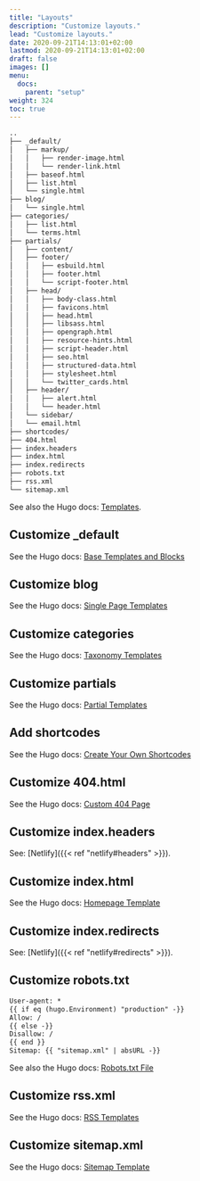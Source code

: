 ```yaml
---
title: "Layouts"
description: "Customize layouts."
lead: "Customize layouts."
date: 2020-09-21T14:13:01+02:00
lastmod: 2020-09-21T14:13:01+02:00
draft: false
images: []
menu:
  docs:
    parent: "setup"
weight: 324
toc: true
---
```


```bash
..
├── _default/
│   ├── markup/
│   │   ├── render-image.html
│   │   └── render-link.html
│   ├── baseof.html
│   ├── list.html
│   └── single.html
├── blog/
│   └── single.html
├── categories/
│   ├── list.html
│   └── terms.html
├── partials/
│   ├── content/
│   ├── footer/
│   │   ├── esbuild.html
│   │   ├── footer.html
│   │   └── script-footer.html
│   ├── head/
│   │   ├── body-class.html
│   │   ├── favicons.html
│   │   ├── head.html
│   │   ├── libsass.html
│   │   ├── opengraph.html
│   │   ├── resource-hints.html
│   │   ├── script-header.html
│   │   ├── seo.html
│   │   ├── structured-data.html
│   │   ├── stylesheet.html
│   │   └── twitter_cards.html
│   ├── header/
│   │   ├── alert.html
│   │   └── header.html
│   └── sidebar/
│   └── email.html
├── shortcodes/
├── 404.html
├── index.headers
├── index.html
├── index.redirects
├── robots.txt
├── rss.xml
└── sitemap.xml
```

See also the Hugo docs: [Templates](https://gohugo.io/templates/).

## Customize _default

See the Hugo docs: [Base Templates and Blocks](https://gohugo.io/templates/base/)

## Customize blog

See the Hugo docs: [Single Page Templates](https://gohugo.io/templates/single-page-templates/)

## Customize categories

See the Hugo docs: [Taxonomy Templates](https://gohugo.io/templates/taxonomy-templates/)

## Customize partials

See the Hugo docs: [Partial Templates](https://gohugo.io/templates/partials/)

## Add shortcodes

See the Hugo docs: [Create Your Own Shortcodes](https://gohugo.io/templates/shortcode-templates/)

## Customize 404.html

See the Hugo docs: [Custom 404 Page](https://gohugo.io/templates/404/)

## Customize index.headers

See: [Netlify]({{< ref "netlify#headers" >}}).

## Customize index.html

See the Hugo docs: [Homepage Template](https://gohugo.io/templates/homepage/)

## Customize index.redirects

See: [Netlify]({{< ref "netlify#redirects" >}}).

## Customize robots.txt

```txt
User-agent: *
{{ if eq (hugo.Environment) "production" -}}
Allow: /
{{ else -}}
Disallow: /
{{ end }}
Sitemap: {{ "sitemap.xml" | absURL -}}
```

See also the Hugo docs: [Robots.txt File](https://gohugo.io/templates/robots/)

## Customize rss.xml

See the Hugo docs: [RSS Templates](https://gohugo.io/templates/rss/)

## Customize sitemap.xml

See the Hugo docs: [Sitemap Template](https://gohugo.io/templates/sitemap-template/)
